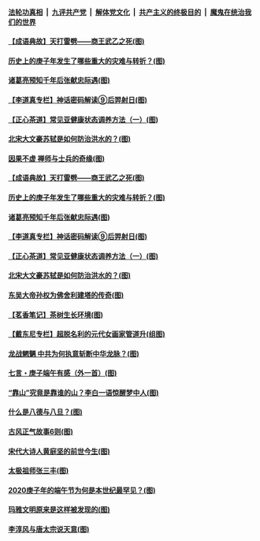 ####  [法轮功真相](../../../../basic/blob/master/README.md?t=06300703) &nbsp;|&nbsp; [九评共产党](../../../../9ping.md/blob/master/README.md?t=06300703) &nbsp;|&nbsp; [解体党文化](../../../../jtdwh.md/blob/master/README.md?t=06300703)  &nbsp;|&nbsp; [共产主义的终极目的](../../../../gczydzjmd.md/blob/master/README.md?t=06300703) &nbsp;|&nbsp; [魔鬼在统治我们的世界](../../../../mgztzwmdsj.md/blob/master/README.md?t=06300703) 

#### [【成语典故】天打雷劈——商王武乙之死(图)](../pages/p7/937782.md?t=06300703) 

#### [历史上的庚子年发生了哪些重大的灾难与转折？(图)](../pages/p7/937991.md?t=06300703) 

#### [诸葛亮预知千年后张献忠际遇(图)](../pages/p7/937564.md?t=06300703) 

#### [【李道真专栏】神话密码解读⑨后羿射日(图)](../pages/p7/937560.md?t=06300703) 

#### [【正心茶道】常见亚健康状态调养方法（一）(图)](../pages/p7/937556.md?t=06300703) 

#### [北宋大文豪苏轼是如何防治洪水的？(图)](../pages/p7/937874.md?t=06300703) 

#### [因果不虚 禅师与士兵的奇缘(图)](../pages/p7/938092.md?t=06300703) 

#### [【成语典故】天打雷劈——商王武乙之死(图)](../pages/p7/937782.md?t=06300703) 

#### [历史上的庚子年发生了哪些重大的灾难与转折？(图)](../pages/p7/937991.md?t=06300703) 

#### [诸葛亮预知千年后张献忠际遇(图)](../pages/p7/937564.md?t=06300703) 

#### [【李道真专栏】神话密码解读⑨后羿射日(图)](../pages/p7/937560.md?t=06300703) 

#### [【正心茶道】常见亚健康状态调养方法（一）(图)](../pages/p7/937556.md?t=06300703) 

#### [北宋大文豪苏轼是如何防治洪水的？(图)](../pages/p7/937874.md?t=06300703) 

#### [东吴大帝孙权为佛舍利建塔的传奇(图)](../pages/p7/937764.md?t=06300703) 

#### [【茗香笔记】茶树生长环境(图)](../pages/p7/937562.md?t=06300703) 

#### [【戴东尼专栏】超脱名利的元代女画家管道升(组图)](../pages/p7/935043.md?t=06300703) 

#### [龙战魍魉 中共为何执意斩断中华龙脉？(图)](../pages/p7/937761.md?t=06300703) 

#### [七言・庚子端午有感（外一首）(图)](../pages/p7/937763.md?t=06300703) 

#### [“靠山”究竟是靠谁的山？李白一语惊醒梦中人(图)](../pages/p7/937659.md?t=06300703) 

#### [什么是八德与八旦？(图)](../pages/p7/937355.md?t=06300703) 

#### [古风正气故事6则(图)](../pages/p7/936931.md?t=06300703) 

#### [宋代大诗人黄庭坚的前世今生(图)](../pages/p7/937617.md?t=06300703) 

#### [太极祖师张三丰(图)](../pages/p7/937351.md?t=06300703) 

#### [2020庚子年的端午节为何是本世纪最罕见？(图)](../pages/p7/937552.md?t=06300703) 

#### [玛雅文明原来是这样被发现的(图)](../pages/p7/937511.md?t=06300703) 

#### [李淳风与唐太宗说天意(图)](../pages/p7/937350.md?t=06300703) 

